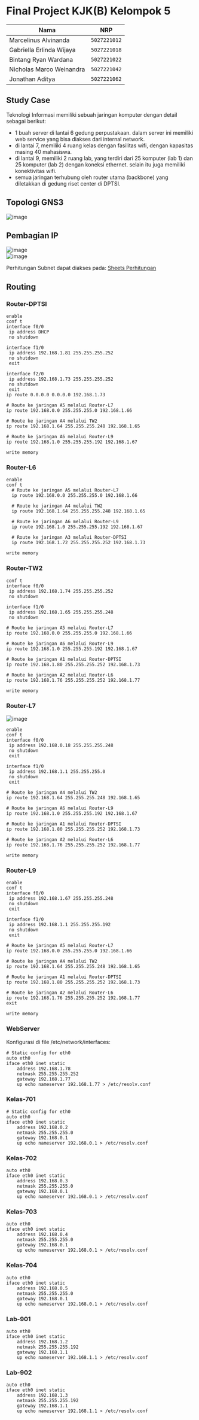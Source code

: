 # Final Project KJK(B) Kelompok 5

| Nama                            | NRP          |
| ------------------------------- | ------------ |
| Marcelinus Alvinanda            | `5027221012` |
| Gabriella Erlinda Wijaya        | `5027221018` |
| Bintang Ryan Wardana            | `5027221022` |
| Nicholas Marco Weinandra        | `5027221042` |
| Jonathan Aditya                 | `5027221062` |

## Study Case
Teknologi Informasi memiliki sebuah jaringan komputer dengan detail sebagai berikut:
- 1 buah server di lantai 6 gedung perpustakaan. dalam server ini memiliki web service yang bisa diakses dari internal network.
- di lantai 7, memiliki 4 ruang kelas dengan fasilitas wifi, dengan kapasitas masing 40 mahasiswa.
- di lantai 9, memiliki 2 ruang lab, yang terdiri dari 25 komputer (lab 1) dan 25 komputer (lab 2) dengan koneksi ethernet. selain itu juga memiliki konektivitas wifi.
- semua jaringan terhubung oleh router utama (backbone) yang diletakkan di gedung riset center di DPTSI.

## Topologi GNS3
![image](https://github.com/user-attachments/assets/07b01910-f4a6-4de1-b478-9efbf8a4f4b1)

## Pembagian IP
![image](https://github.com/user-attachments/assets/f795c0a5-3bf1-4459-b919-879279963088) <br>
![image](https://github.com/user-attachments/assets/868e8763-597b-40a6-a13e-461e19cd70b3)

Perhitungan Subnet dapat diakses pada: 
[Sheets Perhitungan](https://docs.google.com/spreadsheets/d/1x6jne5dLVpQbpKo1pIfwNDZ7qPB0WZCtEuqpbexVY_I/edit?usp=sharing)

## Routing
### Router-DPTSI
```
enable
conf t
interface f0/0
 ip address DHCP
 no shutdown

interface f1/0
 ip address 192.168.1.81 255.255.255.252
 no shutdown
 exit

interface f2/0
 ip address 192.168.1.73 255.255.255.252
 no shutdown
 exit
ip route 0.0.0.0 0.0.0.0 192.168.1.73

# Route ke jaringan A5 melalui Router-L7
ip route 192.168.0.0 255.255.255.0 192.168.1.66
  
# Route ke jaringan A4 melalui TW2
ip route 192.168.1.64 255.255.255.248 192.168.1.65
  
# Route ke jaringan A6 melalui Router-L9
ip route 192.168.1.0 255.255.255.192 192.168.1.67

write memory
```
### Router-L6
```
enable
conf t
  # Route ke jaringan A5 melalui Router-L7
  ip route 192.168.0.0 255.255.255.0 192.168.1.66

  # Route ke jaringan A4 melalui TW2
  ip route 192.168.1.64 255.255.255.248 192.168.1.65

  # Route ke jaringan A6 melalui Router-L9
  ip route 192.168.1.0 255.255.255.192 192.168.1.67

  # Route ke jaringan A3 melalui Router-DPTSI
  ip route 192.168.1.72 255.255.255.252 192.168.1.73

write memory
```

### Router-TW2
```
conf t
interface f0/0
 ip address 192.168.1.74 255.255.255.252
 no shutdown

interface f1/0
 ip address 192.168.1.65 255.255.255.248
 no shutdown

# Route ke jaringan A5 melalui Router-L7
ip route 192.168.0.0 255.255.255.0 192.168.1.66

# Route ke jaringan A6 melalui Router-L9
ip route 192.168.1.0 255.255.255.192 192.168.1.67

# Route ke jaringan A1 melalui Router-DPTSI
ip route 192.168.1.80 255.255.255.252 192.168.1.73

# Route ke jaringan A2 melalui Router-L6
ip route 192.168.1.76 255.255.255.252 192.168.1.77

write memory
```

### Router-L7
![image](https://github.com/user-attachments/assets/8ed93093-5f7d-4162-b894-09c2d2974e43)

```
enable
conf t
interface f0/0
 ip address 192.168.0.18 255.255.255.248
 no shutdown
 exit

interface f1/0
 ip address 192.168.1.1 255.255.255.0
 no shutdown
 exit

# Route ke jaringan A4 melalui TW2
ip route 192.168.1.64 255.255.255.248 192.168.1.65

# Route ke jaringan A6 melalui Router-L9
ip route 192.168.1.0 255.255.255.192 192.168.1.67

# Route ke jaringan A1 melalui Router-DPTSI
ip route 192.168.1.80 255.255.255.252 192.168.1.73

# Route ke jaringan A2 melalui Router-L6
ip route 192.168.1.76 255.255.255.252 192.168.1.77

write memory
```

### Router-L9
```
enable
conf t
interface f0/0
 ip address 192.168.1.67 255.255.255.248
 no shutdown
 exit

interface f1/0
 ip address 192.168.1.1 255.255.255.192
 no shutdown
 exit

# Route ke jaringan A5 melalui Router-L7
ip route 192.168.0.0 255.255.255.0 192.168.1.66

# Route ke jaringan A4 melalui TW2
ip route 192.168.1.64 255.255.255.248 192.168.1.65

# Route ke jaringan A1 melalui Router-DPTSI
ip route 192.168.1.80 255.255.255.252 192.168.1.73

# Route ke jaringan A2 melalui Router-L6
ip route 192.168.1.76 255.255.255.252 192.168.1.77
exit

write memory
```
### WebServer
Konfigurasi di file /etc/network/interfaces:
```
# Static config for eth0
auto eth0
iface eth0 inet static
    address 192.168.1.78
    netmask 255.255.255.252
    gateway 192.168.1.77
    up echo nameserver 192.168.1.77 > /etc/resolv.conf
```

### Kelas-701
```
# Static config for eth0
auto eth0
iface eth0 inet static
	address 192.168.0.2
	netmask 255.255.255.0
	gateway 192.168.0.1
	up echo nameserver 192.168.0.1 > /etc/resolv.conf
```

### Kelas-702
```
auto eth0
iface eth0 inet static
	address 192.168.0.3
	netmask 255.255.255.0
	gateway 192.168.0.1
	up echo nameserver 192.168.0.1 > /etc/resolv.conf
```

### Kelas-703
```
auto eth0
iface eth0 inet static
	address 192.168.0.4
	netmask 255.255.255.0
	gateway 192.168.0.1
	up echo nameserver 192.168.0.1 > /etc/resolv.conf
```

### Kelas-704
```
auto eth0
iface eth0 inet static
	address 192.168.0.5
	netmask 255.255.255.0
	gateway 192.168.0.1
	up echo nameserver 192.168.0.1 > /etc/resolv.conf
```

### Lab-901
```
auto eth0
iface eth0 inet static
	address 192.168.1.2
	netmask 255.255.255.192
	gateway 192.168.1.1
	up echo nameserver 192.168.1.1 > /etc/resolv.conf
```

### Lab-902
```
auto eth0
iface eth0 inet static
	address 192.168.1.3
	netmask 255.255.255.192
	gateway 192.168.1.1
	up echo nameserver 192.168.1.1 > /etc/resolv.conf
```
